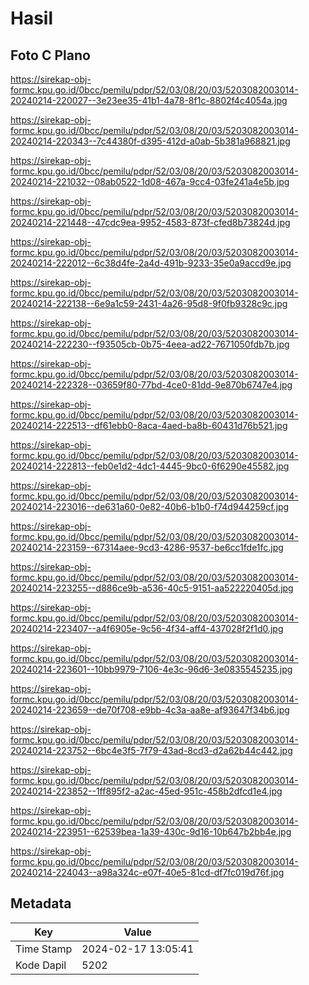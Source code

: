 # Hasil

## Foto C Plano

https://sirekap-obj-formc.kpu.go.id/0bcc/pemilu/pdpr/52/03/08/20/03/5203082003014-20240214-220027--3e23ee35-41b1-4a78-8f1c-8802f4c4054a.jpg

https://sirekap-obj-formc.kpu.go.id/0bcc/pemilu/pdpr/52/03/08/20/03/5203082003014-20240214-220343--7c44380f-d395-412d-a0ab-5b381a968821.jpg

https://sirekap-obj-formc.kpu.go.id/0bcc/pemilu/pdpr/52/03/08/20/03/5203082003014-20240214-221032--08ab0522-1d08-467a-9cc4-03fe241a4e5b.jpg

https://sirekap-obj-formc.kpu.go.id/0bcc/pemilu/pdpr/52/03/08/20/03/5203082003014-20240214-221448--47cdc9ea-9952-4583-873f-cfed8b73824d.jpg

https://sirekap-obj-formc.kpu.go.id/0bcc/pemilu/pdpr/52/03/08/20/03/5203082003014-20240214-222012--6c38d4fe-2a4d-491b-9233-35e0a9accd9e.jpg

https://sirekap-obj-formc.kpu.go.id/0bcc/pemilu/pdpr/52/03/08/20/03/5203082003014-20240214-222138--6e9a1c59-2431-4a26-95d8-9f0fb9328c9c.jpg

https://sirekap-obj-formc.kpu.go.id/0bcc/pemilu/pdpr/52/03/08/20/03/5203082003014-20240214-222230--f93505cb-0b75-4eea-ad22-7671050fdb7b.jpg

https://sirekap-obj-formc.kpu.go.id/0bcc/pemilu/pdpr/52/03/08/20/03/5203082003014-20240214-222328--03659f80-77bd-4ce0-81dd-9e870b6747e4.jpg

https://sirekap-obj-formc.kpu.go.id/0bcc/pemilu/pdpr/52/03/08/20/03/5203082003014-20240214-222513--df61ebb0-8aca-4aed-ba8b-60431d76b521.jpg

https://sirekap-obj-formc.kpu.go.id/0bcc/pemilu/pdpr/52/03/08/20/03/5203082003014-20240214-222813--feb0e1d2-4dc1-4445-9bc0-6f6290e45582.jpg

https://sirekap-obj-formc.kpu.go.id/0bcc/pemilu/pdpr/52/03/08/20/03/5203082003014-20240214-223016--de631a60-0e82-40b6-b1b0-f74d944259cf.jpg

https://sirekap-obj-formc.kpu.go.id/0bcc/pemilu/pdpr/52/03/08/20/03/5203082003014-20240214-223159--67314aee-9cd3-4286-9537-be6cc1fde1fc.jpg

https://sirekap-obj-formc.kpu.go.id/0bcc/pemilu/pdpr/52/03/08/20/03/5203082003014-20240214-223255--d886ce9b-a536-40c5-9151-aa522220405d.jpg

https://sirekap-obj-formc.kpu.go.id/0bcc/pemilu/pdpr/52/03/08/20/03/5203082003014-20240214-223407--a4f6905e-9c56-4f34-aff4-437028f2f1d0.jpg

https://sirekap-obj-formc.kpu.go.id/0bcc/pemilu/pdpr/52/03/08/20/03/5203082003014-20240214-223601--10bb9979-7106-4e3c-96d6-3e0835545235.jpg

https://sirekap-obj-formc.kpu.go.id/0bcc/pemilu/pdpr/52/03/08/20/03/5203082003014-20240214-223659--de70f708-e9bb-4c3a-aa8e-af93647f34b6.jpg

https://sirekap-obj-formc.kpu.go.id/0bcc/pemilu/pdpr/52/03/08/20/03/5203082003014-20240214-223752--6bc4e3f5-7f79-43ad-8cd3-d2a62b44c442.jpg

https://sirekap-obj-formc.kpu.go.id/0bcc/pemilu/pdpr/52/03/08/20/03/5203082003014-20240214-223852--1ff895f2-a2ac-45ed-951c-458b2dfcd1e4.jpg

https://sirekap-obj-formc.kpu.go.id/0bcc/pemilu/pdpr/52/03/08/20/03/5203082003014-20240214-223951--62539bea-1a39-430c-9d16-10b647b2bb4e.jpg

https://sirekap-obj-formc.kpu.go.id/0bcc/pemilu/pdpr/52/03/08/20/03/5203082003014-20240214-224043--a98a324c-e07f-40e5-81cd-df7fc019d76f.jpg


## Metadata

| Key        | Value               |
| ---------- | ------------------- |
| Time Stamp | 2024-02-17 13:05:41 |
| Kode Dapil | 5202                |



